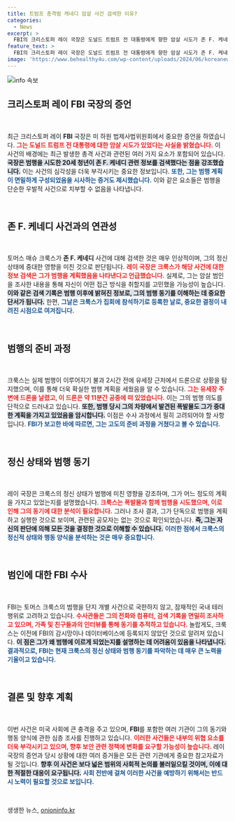 ```yaml
---
title: 트럼프 총격범 케네디 암살 사건 검색한 이유?
categories:
  - News
excerpt: >
  FBI의 크리스토퍼 레이 국장은 도널드 트럼프 전 대통령에게 향한 암살 시도가 존 F. 케네디 사건을 검색한 범죄자의 정신적 배경과 연결되어 있다고 밝혔습니다. 범행 전 드론을 날린 충격적인 사건의 진실이 드러납니다!
feature_text: >
  FBI의 크리스토퍼 레이 국장은 도널드 트럼프 전 대통령에게 향한 암살 시도가 존 F. 케네디 사건을 검색한 범죄자의 정신적 배경과 연결되어 있다고 밝혔습니다. 범행 전 드론을 날린 충격적인 사건의 진실이 드러납니다!
image: 'https://www.behealthy4u.com/wp-content/uploads/2024/06/koreanews.jpg'
---
```


<p><img src="https://www.behealthy4u.com/wp-content/uploads/2024/06/koreanews.jpg" alt="info 속보" /></p>

<h2 data-ke-size="size26">크리스토퍼 레이 FBI 국장의 증언</h2>

<p data-ke-size="size16">&nbsp;</p>

<p data-ke-size="size16">최근 크리스토퍼 레이 <b>FBI</b> 국장은 미 하원 법제사법위원회에서 중요한 증언을 하였습니다. <b><span style="color: #ee2323;">그는 도널드 트럼프 전 대통령에 대한 암살 시도가 있었다는 사실을 밝혔습니다.</span></b> 이 사건의 배경에는 최근 발생한 총격 사건과 관련된 여러 가지 요소가 포함되어 있습니다. <b><span style="background-color: #21538527;">국장은 범행을 시도한 20세 청년이 존 F. 케네디 관련 정보를 검색했다는 점을 강조했습니다.</span></b> 이는 사건의 심각성을 더욱 부각시키는 중요한 정보입니다. <b><span style="color: #1a5490;">또한, 그는 범행 계획이 면밀하게 구성되었음을 시사하는 증거도 제시했습니다.</span></b> 이와 같은 요소들은 범행을 단순한 우발적 사건으로 치부할 수 없음을 나타냅니다.</p>

<p data-ke-size="size16">&nbsp;</p>

<h2 data-ke-size="size26">존 F. 케네디 사건과의 연관성</h2>

<p data-ke-size="size16">&nbsp;</p>

<p data-ke-size="size16">토머스 매슈 크룩스가 <b>존 F. 케네디</b> 사건에 대해 검색한 것은 매우 인상적이며, 그의 정신 상태에 중대한 영향을 미친 것으로 판단됩니다. <b><span style="color: #ee2323;">레이 국장은 크룩스가 해당 사건에 대한 정보 검색은 그가 범행을 계획했음을 나타낸다고 언급했습니다.</span></b> 실제로, 그는 암살 범인을 조사한 내용을 통해 자신이 어떤 접근 방식을 취할지를 고민했을 가능성이 높습니다. <b><span style="background-color: #21538527;">이와 같은 검색 기록은 범행 이후에 밝혀진 정보로, 그의 범행 동기를 이해하는 데 중요한 단서가 됩니다.</span></b> 한편, <b><span style="color: #1a5490;">그날은 크룩스가 집회에 참석하기로 등록한 날로, 중요한 결정이 내려진 시점으로 여겨집니다.</span></b></p>

<p data-ke-size="size16">&nbsp;</p>

<h2 data-ke-size="size26">범행의 준비 과정</h2>

<p data-ke-size="size16">&nbsp;</p>

<p data-ke-size="size16">크룩스는 실제 범행이 이루어지기 불과 2시간 전에 유세장 근처에서 드론으로 상황을 탐지했으며, 이를 통해 더욱 확실한 범행 계획을 세웠음을 알 수 있습니다. <b><span style="color: #ee2323;">그는 유세장 주변에 드론을 날렸고, 이 드론은 약 11분간 공중에 떠 있었습니다.</span></b> 이는 그의 범행 의도를 단적으로 드러내고 있습니다. <b><span style="background-color: #21538527;">또한, 범행 당시 그의 차량에서 발견된 폭발물도 그가 중대한 계획을 가지고 있었음을 암시합니다.</span></b> 이점은 수사 과정에서 필히 고려되어야 할 사항입니다. <b><span style="color: #1a5490;">FBI가 보고한 바에 따르면, 그는 고도의 준비 과정을 거쳤다고 볼 수 있습니다.</span></b></p>

<p data-ke-size="size16">&nbsp;</p>

<h2 data-ke-size="size26">정신 상태와 범행 동기</h2>

<p data-ke-size="size16">&nbsp;</p>

<p data-ke-size="size16">레이 국장은 크룩스의 정신 상태가 범행에 미친 영향을 강조하며, 그가 어느 정도의 계획을 가지고 있었는지를 설명했습니다. <b><span style="color: #ee2323;">크룩스는 폭발물과 함께 범행을 시도했으며, 이로 인해 그의 동기에 대한 분석이 필요합니다.</span></b> 그러나 조사 결과, 그가 단독으로 범행을 계획하고 실행한 것으로 보이며, 관련된 공모자는 없는 것으로 확인되었습니다. <b><span style="background-color: #21538527;">즉, 그는 자신의 판단에 의해 모든 것을 결정한 것으로 이해할 수 있습니다.</span></b> <b><span style="color: #1a5490;">이러한 점에서 크룩스의 정신적 상태와 행동 양식을 분석하는 것은 매우 중요합니다.</span></b></p>

<p data-ke-size="size16">&nbsp;</p>

<h2 data-ke-size="size26">범인에 대한 FBI 수사</h2>

<p data-ke-size="size16">&nbsp;</p>

<p data-ke-size="size16">FBI는 토머스 크룩스의 범행을 단지 개별 사건으로 국한하지 않고, 잠재적인 국내 테러 행위로 고려하고 있습니다. <b><span style="color: #ee2323;">수사관들은 그의 전화와 컴퓨터, 검색 기록을 면밀히 조사하고 있으며, 가족 및 친구들과의 인터뷰를 통해 동기를 추적하고 있습니다.</span></b> 놀랍게도, 크룩스는 이전에 FBI의 감시망이나 데이터베이스에 등록되지 않았던 것으로 알려져 있습니다. <b><span style="background-color: #21538527;">이 점은 그가 왜 범행에 이르게 되었는지를 설명하는 데 어려움이 있음을 나타냅니다.</span></b> <b><span style="color: #1a5490;">결과적으로, FBI는 현재 크룩스의 정신 상태와 범행 동기를 파악하는 데 매우 큰 노력을 기울이고 있습니다.</span></b></p>

<p data-ke-size="size16">&nbsp;</p>

<h2 data-ke-size="size26">결론 및 향후 계획</h2>

<p data-ke-size="size16">&nbsp;</p>

<p data-ke-size="size16">이번 사건은 미국 사회에 큰 충격을 주고 있으며, <b>FBI</b>를 포함한 여러 기관이 그의 동기와 행동 양식에 관한 심층 조사를 진행하고 있습니다. <b><span style="color: #ee2323;">이러한 사건들은 내부의 위협 요소를 더욱 부각시키고 있으며, 향후 보안 관련 정책에 변화를 요구할 가능성이 높습니다.</span></b> 레이 국장의 증언과 당시 상황에 대한 여러 증거들은 모든 관련 기관에게 중요한 참고자료가 될 것입니다. <b><span style="background-color: #21538527;">향후 이 사건은 보다 넓은 범위의 사회적 논의를 불러일으킬 것이며, 이에 대한 적절한 대응이 요구됩니다.</span></b> <b><span style="color: #1a5490;">사회 전반에 걸쳐 이러한 사건을 예방하기 위해서는 반드시 노력이 필요할 것으로 보입니다.</span></b></p>

<p data-ke-size="size16">&nbsp;</p>
생생한 뉴스, <a href="https://onioninfo.kr" rel="dofollow">onioninfo.kr</a>


